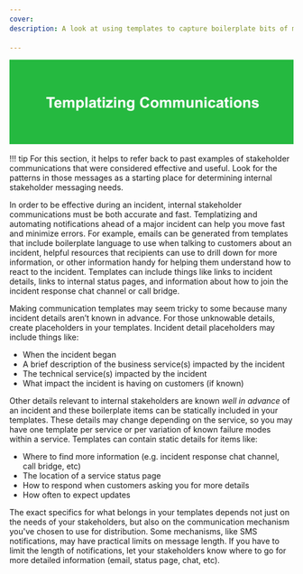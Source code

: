 ```yaml
---
cover:
description: A look at using templates to capture boilerplate bits of messaging

---
```

![Templates](../assets/img/headers/Stakeholder_Templates.png)

!!! tip
    For this section, it helps to refer back to past examples of stakeholder communications that were considered effective and
    useful. Look for the patterns in those messages as a starting place for determining internal stakeholder messaging needs.

In order to be effective during an incident, internal stakeholder communications must be both accurate and fast. Templatizing and automating notifications ahead of a major incident can help you move fast and minimize errors. For example, emails can be generated from templates that include boilerplate language to use when talking to customers about an incident, helpful resources that recipients can use to drill down for more information, or other information handy for helping them understand how to react to the incident. Templates can include things like links to incident details, links to internal status pages, and information about how to join the incident response chat channel or call bridge.

Making communication templates may seem tricky to some because many incident details aren’t known in advance. For those unknowable details, create placeholders in your templates. Incident detail placeholders may include things like:

- When the incident began
- A brief description of the business service(s) impacted by the incident
- The technical service(s) impacted by the incident
- What impact the incident is having on customers (if known)

Other details relevant to internal stakeholders are known _*well in advance*_ of an incident and these boilerplate items can be statically included in your templates. These details may change depending on the service, so you may have one template per service or per variation of known failure modes within a service. Templates can contain static details for items like:

- Where to find more information (e.g. incident response chat channel, call bridge, etc)
- The location of a service status page
- How to respond when customers asking you for more details
- How often to expect updates

The exact specifics for what belongs in your templates depends not just on the needs of your stakeholders, but also on the communication mechanism you've chosen to use for distribution. Some mechanisms, like SMS notifications, may have practical limits on message length. If you have to limit the length of notifications, let your stakeholders know where to go for more detailed information (email, status page, chat, etc).

